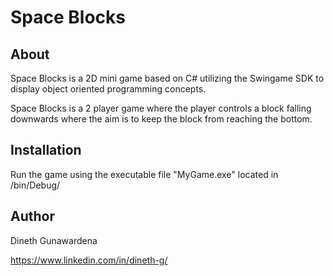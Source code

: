 <h1>Space Blocks </h1>

<h2>About</h2>

Space Blocks is a 2D mini game based on C# utilizing the Swingame SDK to display object oriented programming concepts.

Space Blocks is a 2 player game where the player controls a block falling downwards where the aim is  to keep the block from reaching the bottom.

<h2> Installation</h2>

Run the game using the executable file "MyGame.exe" located in /bin/Debug/

<h2>Author</h2>

Dineth Gunawardena 

https://www.linkedin.com/in/dineth-g/
